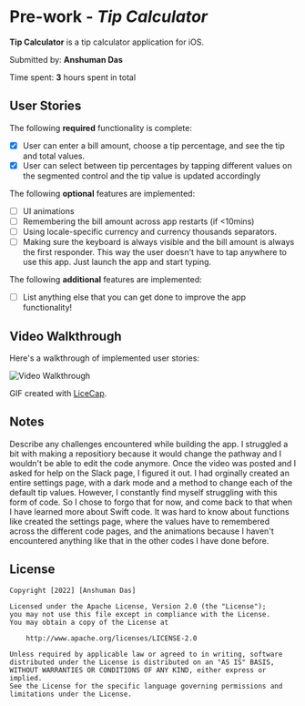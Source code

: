 # Pre-work - *Tip Calculator*

**Tip Calculator** is a tip calculator application for iOS.

Submitted by: **Anshuman Das**

Time spent: **3** hours spent in total

## User Stories

The following **required** functionality is complete:

* [X] User can enter a bill amount, choose a tip percentage, and see the tip and total values.
* [X] User can select between tip percentages by tapping different values on the segmented control and the tip value is updated accordingly

The following **optional** features are implemented:

* [ ] UI animations
* [ ] Remembering the bill amount across app restarts (if <10mins)
* [ ] Using locale-specific currency and currency thousands separators.
* [ ] Making sure the keyboard is always visible and the bill amount is always the first responder. This way the user doesn't have to tap anywhere to use this app. Just launch the app and start typing.

The following **additional** features are implemented:

- [ ] List anything else that you can get done to improve the app functionality!

## Video Walkthrough

Here's a walkthrough of implemented user stories:

<img src='http://g.recordit.co/Fmu9r2cWEk.gif' title='Video Walkthrough' width='' alt='Video Walkthrough' />

GIF created with [LiceCap](http://www.cockos.com/licecap/).

## Notes

Describe any challenges encountered while building the app.
I struggled a bit with making a repositiory because it would change the pathway and I wouldn't be able to edit the code anymore. Once the video was posted and I asked for help on the Slack page, I figured it out. 
I had orginally created an entire settings page, with a dark mode and a method to change each of the default tip values. However, I constantly find myself struggling with this form of code. So I chose to forgo that for now, and come back to that when I have learned more about Swift code. It was hard to know about functions like created the settings page, where the values have to remembered across the different code pages, and the animations because I haven't encountered anything like that in the other codes I have done before. 

## License

    Copyright [2022] [Anshuman Das]

    Licensed under the Apache License, Version 2.0 (the "License");
    you may not use this file except in compliance with the License.
    You may obtain a copy of the License at

        http://www.apache.org/licenses/LICENSE-2.0

    Unless required by applicable law or agreed to in writing, software
    distributed under the License is distributed on an "AS IS" BASIS,
    WITHOUT WARRANTIES OR CONDITIONS OF ANY KIND, either express or implied.
    See the License for the specific language governing permissions and
    limitations under the License.
